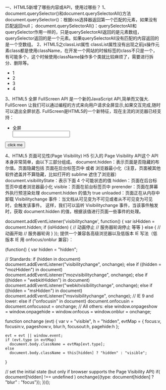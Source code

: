 一、HTML5新增了哪些内容或API，使用过哪些？
1、document.querySelector()和document.querySelectorAll()方法
document.querySelector()：根据css选择器返回第一个匹配的元素，如果没有匹配返回null；
document.querySelectorAll()：querySelectorAll和querySelector作用一样的，只是querySelectorAll返回的是元素数组，querySelector返回的是一个元素。如果querySelectorAll没有匹配的内容返回的是一个空数组。
2、HTML5之classList属性
classList属性没有出现之前js操作元素class都是使用className，在开发一个网站的时候标签的class不只是一个，有可能多个，这个时候使用className操作多个类就比较麻烦了，需要进行拆分、删除等。
<body>
  <ul class="class1 class2 class3 ">
    <li>1</li>
    <li>2</li>
    <li>3</li>
    <li>4</li>
  </ul>
  <script>
    var ul = document.getElementsByTagName("ul")[0];
    console.log(ul.classList.item(0));
    ul.classList.add("class4");
    ul.classList.remove("class4");
    console.log(ul.classList.contains("class1"));
  </script>
</body>
3、HTML5 全屏
FullScreen API 是一个新的JavaScript API,简单而又强大. FullScreen 让我们可以通过编程的方式来向用户请求全屏显示,如果交互完成,随时可以退出全屏状态.
FullScreen是HTML5的一个新特征，现在主流的浏览器已经支持：
<!DOCTYPE html>
<html>
<head>
  <meta charset="UTF-8">
  <title>Document</title>
  <style>
    html:-moz-full-screen {
      background: red;
    }

    html:-webkit-full-screen {
      background: red;
    }

    html:fullscreen {
      background: red;
    }
  </style>
</head>
<body>
<ul class="class1 class2 class3 ">
  <li onclick="launchFullScreen()">全屏</li>
  <input type="text">
</ul>
<button onclick="exitFullscreen()">click me</button>
<script>
  // 找到支持的方法, 使用需要全屏的 element 调用
  function launchFullScreen(element) {

    var element=element||document.documentElement;
    alert(element.nodeName);
    if (element.requestFullscreen) {
      element.requestFullscreen();
    } else if (element.mozRequestFullScreen) {
      element.mozRequestFullScreen();
    } else if (element.webkitRequestFullscreen) {
      element.webkitRequestFullscreen();
    } else if (element.msRequestFullscreen) {
      element.msRequestFullscreen();
    }
  }

  //请注意: exitFullscreen 只能通过 document 对象调用 —— 而不是使用普通的 DOM element.
  function exitFullscreen() {
    if (document.exitFullscreen) {
      document.exitFullscreen();
    } else if (document.mozExitFullScreen) {
      document.mozExitFullScreen();
    } else if (document.webkitExitFullscreen) {
      document.webkitExitFullscreen();
    }
  }

  element.webkitRequestFullScreen(Element.ALLOW_KEYBOARD_INPUT);//全屏状态允许键盘输入

  /*有的时候为了用户友好体验，在进入全屏或者退出全屏的时候，需要给用户提示，
  这个时候我们可以使用FullScreen的screenchange事件进行监控。事件监听没作用？？？？？*/
  document.addEventListener("fullscreenchange", function () {
   fullscreenState.innerHTML = (document.fullscreen)? "" : "not ";
  }, false);

  document.addEventListener("mozfullscreenchange", function () {
    fullscreenState.innerHTML = (document.mozFullScreen)? "" : "not ";
  }, false);

  document.addEventListener("webkitfullscreenchange", function () {
    fullscreenState.innerHTML = (document.webkitIsFullScreen)? "" : "not ";
  }, false);


</script>
</body>
</html>

4、HTML5 页面可见性(Page Visibility)
H5 引入的 Page Visibility API这个 API 本身非常简单，由以下三部分组成。
document.hidden：表示页面是否隐藏的布尔值。页面隐藏包括 页面在后台标签页中 或者 浏览器最小化（注意，页面被其他软件遮盖并不算隐藏，比如打开的 sublime 遮住了浏览器）
document.visibilityState：表示下面 4 个可能状态的值
hidden：页面在后台标签页中或者浏览器最小化
visible：页面在前台标签页中
prerender：页面在屏幕外执行预渲染处理 document.hidden 的值为 true
unloaded：页面正在从内存中卸载
Visibilitychange 事件：当文档从可见变为不可见或者从不可见变为可见时，会触发该事件。
这样，我们可以监听 Visibilitychange 事件，当该事件触发时，获取 document.hidden 的值，根据该值进行页面一些事件的处理。

document.addEventListener('visibilitychange', function() {
  var isHidden = document.hidden;
  if (isHidden) {
    // 动画停止
    // 服务器轮询停止 等等
  } else {
    // 动画开始
    // 服务器轮询
  }
});
提供一个兼容各高级浏览器以及低版本 IE 写法（低版本 IE 用 onfocus/onblur 兼容）：

(function() {
  var hidden = "hidden";

  // Standards:
  if (hidden in document)
    document.addEventListener("visibilitychange", onchange);
  else if ((hidden = "mozHidden") in document)
    document.addEventListener("mozvisibilitychange", onchange);
  else if ((hidden = "webkitHidden") in document)
    document.addEventListener("webkitvisibilitychange", onchange);
  else if ((hidden = "msHidden") in document)
    document.addEventListener("msvisibilitychange", onchange);
  // IE 9 and lower:
  else if ("onfocusin" in document)
    document.onfocusin = document.onfocusout = onchange;
  // All others:
  else
    window.onpageshow = window.onpagehide
    = window.onfocus = window.onblur = onchange;

  function onchange (evt) {
    var v = "visible", h = "hidden",
        evtMap = {
          focus:v, focusin:v, pageshow:v, blur:h, focusout:h, pagehide:h
        };

    evt = evt || window.event;
    if (evt.type in evtMap)
      document.body.className = evtMap[evt.type];
    else
      document.body.className = this[hidden] ? "hidden" : "visible";
  }

  // set the initial state (but only if browser supports the Page Visibility API)
  if( document[hidden] !== undefined )
    onchange({type: document[hidden] ? "blur" : "focus"});
})();
